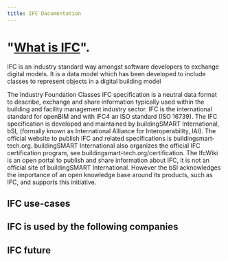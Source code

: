 ```yaml
---
title: IFC Documentation
---
```


<h1>"<a href="/docs/whatisk8s/">What is IFC</a>". </h1>

<p>IFC is an industry standard way amongst software developers to exchange digital models. It is a data model which has been developed to include classes to represent objects in a digital building model</p>

<p>The Industry Foundation Classes IFC specification is a neutral data format to describe, exchange and share information typically used within the building and facility management industry sector. IFC is the international standard for openBIM and with IFC4 an ISO standard (ISO 16739).
The IFC specification is developed and maintained by buildingSMART International, bSI, (formally known as International Alliance for Interoperability, IAI). The official website to publish IFC and related specifications is buildingsmart-tech.org. buildingSMART International also organizes the official IFC certification program, see buildingsmart-tech.org/certification.
The IfcWiki is an open portal to publish and share information about IFC, it is not an official site of buildingSMART International. However the bSI acknowledges the importance of an open knowledge base around its products, such as IFC, and supports this initiative.
</p>

<h2>IFC use-cases</h2>

<h2>IFC is used by the following companies</h2>

<h2>IFC future</h2>
